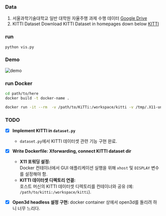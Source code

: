 ### Data 

1. 서울과학기술대학교 일반 대학원 자율주행 과제 수행 데이터 
[Google Drive](https://drive.google.com/file/d/1U2GsexF012DQ8k0Qee14fKBxwtdIBnzn/view?usp=sharing)
2. KITTI Dataset 
Download KITTI Dataset in homepages down below
[KITTI](https://www.cvlibs.net/datasets/kitti/)

### run
```bash 
python vis.py 
```

### Demo 
![demo](asset/demo.gif)

### run Docker 

```bash 
cd path/to/here 
docker build -t docker-name .

docker run -it --rm  -v /path/to/KiTTi:/workspace/kitti -v /tmp/.X11-unix:/tmp/.X11-unix --volume="$HOME/.Xauthority:/root/.Xauthority:rw"   -e DISPLAY=$DISPLAY   -e XDG_RUNTIME_DIR=/tmp --net=host docker-name 
```

### TODO

- [x] **Implement KITTI in `dataset.py`**  
  - `dataset.py`에서 KITTI 데이터셋 관련 기능 구현 완료.

- [x] **Write Dockerfile: Xforwarding, connect KITTI dataset dir**  
  - **X11 포워딩 설정:**  
    Docker 컨테이너에서 GUI 애플리케이션 실행을 위해 `xhost` 및 `DISPLAY` 변수를 설정해야 함.
  - **KITTI 데이터셋 디렉토리 연결:**  
    호스트 머신의 KITTI 데이터셋 디렉토리를 컨테이너와 공유 (예: `/path/to/kitti:/workspace/kitti`).


- [x] **Open3d headless 설정 구현:**
    docker container 상에서 open3d를 돌리려 하니 너무 느리다.